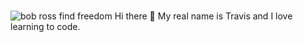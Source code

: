 ### 
![bob ross find freedom](https://github.com/coldowens/coldowens/assets/104291076/266bd912-b64d-4882-95fa-48d260ab3adb)
Hi there 👋
My real name is Travis and I love learning to code.
<!--
**coldowens/coldowens** is a ✨ _special_ ✨ repository because its `README.md` (this file) appears on your GitHub profile.

Here are some ideas to get you started:

- 🔭 I’m currently working on ...
- 🌱 I’m currently learning ...
- 👯 I’m looking to collaborate on ...
- 🤔 I’m looking for help with ...
- 💬 Ask me about ...
- 📫 How to reach me: ...
- 😄 Pronouns: ...
- ⚡ Fun fact: ...
-->
